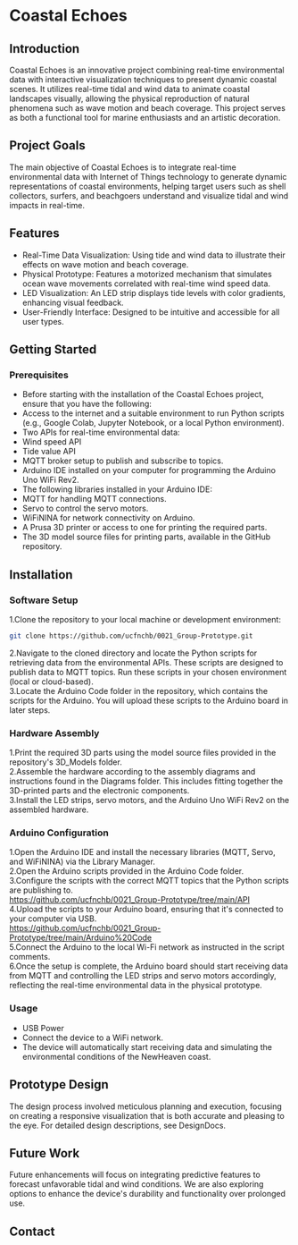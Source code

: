 # Coastal Echoes 
## Introduction
Coastal Echoes is an innovative project combining real-time environmental data with interactive visualization techniques to present dynamic coastal scenes. It utilizes real-time tidal and wind data to animate coastal landscapes visually, allowing the physical reproduction of natural phenomena such as wave motion and beach coverage. This project serves as both a functional tool for marine enthusiasts and an artistic decoration.
## Project Goals
The main objective of Coastal Echoes is to integrate real-time environmental data with Internet of Things technology to generate dynamic representations of coastal environments, helping target users such as shell collectors, surfers, and beachgoers understand and visualize tidal and wind impacts in real-time.
## Features
* Real-Time Data Visualization: Using tide and wind data to illustrate their effects on wave motion and beach coverage.
* Physical Prototype: Features a motorized mechanism that simulates ocean wave movements correlated with real-time wind speed data.
* LED Visualization: An LED strip displays tide levels with color gradients, enhancing visual feedback.
* User-Friendly Interface: Designed to be intuitive and accessible for all user types.
## Getting Started
### Prerequisites
* Before starting with the installation of the Coastal Echoes project, ensure that you have the following:
* Access to the internet and a suitable environment to run Python scripts (e.g., Google Colab, Jupyter Notebook, or a local Python environment).
* Two APIs for real-time environmental data:
* Wind speed API
* Tide value API
* MQTT broker setup to publish and subscribe to topics.
* Arduino IDE installed on your computer for programming the Arduino Uno WiFi Rev2.
* The following libraries installed in your Arduino IDE:
* MQTT for handling MQTT connections.
* Servo to control the servo motors.
* WiFiNINA for network connectivity on Arduino.
* A Prusa 3D printer or access to one for printing the required parts.
* The 3D model source files for printing parts, available in the GitHub repository.
## Installation
### Software Setup
1.Clone the repository to your local machine or development environment:
```bash
git clone https://github.com/ucfnchb/0021_Group-Prototype.git
```
2.Navigate to the cloned directory and locate the Python scripts for retrieving data from the environmental APIs. These scripts are designed to publish data to MQTT topics. Run these scripts in your chosen environment (local or cloud-based).<br>
3.Locate the Arduino Code folder in the repository, which contains the scripts for the Arduino. You will upload these scripts to the Arduino board in later steps.
### Hardware Assembly
1.Print the required 3D parts using the model source files provided in the repository's 3D_Models folder.<br>
2.Assemble the hardware according to the assembly diagrams and instructions found in the Diagrams folder. This includes fitting together the 3D-printed parts and the electronic components.<br>
3.Install the LED strips, servo motors, and the Arduino Uno WiFi Rev2 on the assembled hardware.
### Arduino Configuration
1.Open the Arduino IDE and install the necessary libraries (MQTT, Servo, and WiFiNINA) via the Library Manager. <br>
2.Open the Arduino scripts provided in the Arduino Code folder. <br>
3.Configure the scripts with the correct MQTT topics that the Python scripts are publishing to.<br>
https://github.com/ucfnchb/0021_Group-Prototype/tree/main/API<br>
4.Upload the scripts to your Arduino board, ensuring that it's connected to your computer via USB.<br>
https://github.com/ucfnchb/0021_Group-Prototype/tree/main/Arduino%20Code<br>
5.Connect the Arduino to the local Wi-Fi network as instructed in the script comments.<br>
6.Once the setup is complete, the Arduino board should start receiving data from MQTT and controlling the LED strips and servo motors accordingly, reflecting the real-time environmental data in the physical prototype.
### Usage
* USB Power
* Connect the device to a WiFi network.
* The device will automatically start receiving data and simulating the environmental conditions of the NewHeaven coast.
## Prototype Design
The design process involved meticulous planning and execution, focusing on creating a responsive visualization that is both accurate and pleasing to the eye. For detailed design descriptions, see DesignDocs.
## Future Work
Future enhancements will focus on integrating predictive features to forecast unfavorable tidal and wind conditions. We are also exploring options to enhance the device's durability and functionality over prolonged use.
## Contact
